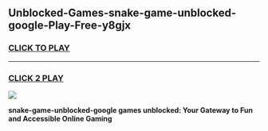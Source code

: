 
## Unblocked-Games-snake-game-unblocked-google-Play-Free-y8gjx
<h3>
<a href="https://premium76.site?title=snake-game-unblocked-google&ref=20M">CLICK TO PLAY</a></h3>
<hr>

<h3>
<a href="https://premium76.site?title=snake-game-unblocked-google&ref=20M">CLICK 2 PLAY</a>
  
</h3>

<a href="https://premium76.site?title=snake-game-unblocked-google&ref=19M"><img src="https://clearcache.store/games.png"></a>


**snake-game-unblocked-google games unblocked: Your Gateway to Fun and Accessible Online Gaming**
